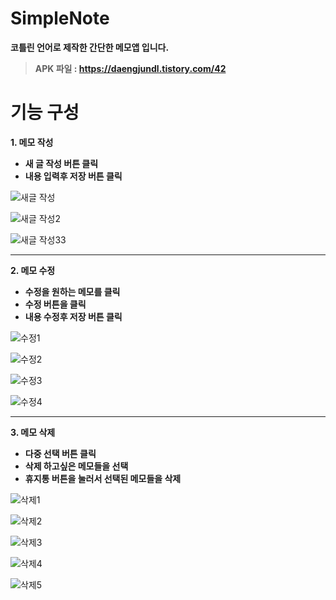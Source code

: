 # SimpleNote
**코틀린 언어로 제작한 간단한 메모앱 입니다.**  
>**APK 파일 : https://daengjundl.tistory.com/42**


# 기능 구성
**1. 메모 작성** 
 * **새 글 작성 버튼 클릭**
 * **내용 입력후 저장 버튼 클릭**  
 
 
  ![새글 작성](https://user-images.githubusercontent.com/98893006/184534846-a4488a19-c4ab-4343-949c-9d7323aea809.jpg)  
  
  ![새글 작성2](https://user-images.githubusercontent.com/98893006/184534847-4408dae1-0757-4248-9cfd-d146248cfea3.jpg)  
  
  ![새글 작성33](https://user-images.githubusercontent.com/98893006/184534909-d9c56e34-0e1a-423d-8698-685ce65bb747.jpg)

-------------------------

**2. 메모 수정**
 * **수정을 원하는 메모를 클릭**
 * **수정 버튼을 클릭**
 * **내용 수정후 저장 버튼 클릭**  

![수정1](https://user-images.githubusercontent.com/98893006/184536087-25d7385f-ef95-4a18-a069-fc8e6fb5bb57.jpg)  

![수정2](https://user-images.githubusercontent.com/98893006/184536095-e7f7916a-d18f-4a2d-bb88-4c811e90c674.jpg)  

![수정3](https://user-images.githubusercontent.com/98893006/184536099-77ea932a-fb63-45f1-9f00-9c053307ca35.jpg)  

![수정4](https://user-images.githubusercontent.com/98893006/184536106-e2c5d1d9-09d1-4090-9a80-12f4c1d6f116.jpg)  

-------------------------

**3. 메모 삭제**
 * **다중 선택 버튼 클릭**
 * **삭제 하고싶은 메모들을 선택**
 * **휴지통 버튼을 눌러서 선택된 메모들을 삭제**  

![삭제1](https://user-images.githubusercontent.com/98893006/184536332-664dcc4e-4f7d-4858-9974-0bda6be89639.jpg)  

![삭제2](https://user-images.githubusercontent.com/98893006/184536335-1cca3bfb-a059-4870-b433-91da6c90897e.jpg)  

![삭제3](https://user-images.githubusercontent.com/98893006/184536340-f46e16fc-3ae8-4e04-8113-e4defcb97c9e.jpg)  

![삭제4](https://user-images.githubusercontent.com/98893006/184536350-1bcad9c5-83f8-41ae-9286-b0b4d021b9ee.jpg)  

![삭제5](https://user-images.githubusercontent.com/98893006/184536356-58889a9e-e97f-46ca-8d2e-bf3d61f6fdc1.jpg)  
